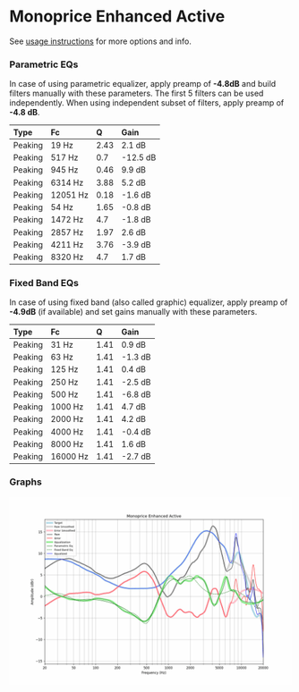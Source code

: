 # Monoprice Enhanced Active
See [usage instructions](https://github.com/jaakkopasanen/AutoEq#usage) for more options and info.

### Parametric EQs
In case of using parametric equalizer, apply preamp of **-4.8dB** and build filters manually
with these parameters. The first 5 filters can be used independently.
When using independent subset of filters, apply preamp of **-4.8 dB**.

| Type    | Fc       |    Q | Gain     |
|:--------|:---------|:-----|:---------|
| Peaking | 19 Hz    | 2.43 | 2.1 dB   |
| Peaking | 517 Hz   | 0.7  | -12.5 dB |
| Peaking | 945 Hz   | 0.46 | 9.9 dB   |
| Peaking | 6314 Hz  | 3.88 | 5.2 dB   |
| Peaking | 12051 Hz | 0.18 | -1.6 dB  |
| Peaking | 54 Hz    | 1.65 | -0.8 dB  |
| Peaking | 1472 Hz  | 4.7  | -1.8 dB  |
| Peaking | 2857 Hz  | 1.97 | 2.6 dB   |
| Peaking | 4211 Hz  | 3.76 | -3.9 dB  |
| Peaking | 8320 Hz  | 4.7  | 1.7 dB   |

### Fixed Band EQs
In case of using fixed band (also called graphic) equalizer, apply preamp of **-4.9dB**
(if available) and set gains manually with these parameters.

| Type    | Fc       |    Q | Gain    |
|:--------|:---------|:-----|:--------|
| Peaking | 31 Hz    | 1.41 | 0.9 dB  |
| Peaking | 63 Hz    | 1.41 | -1.3 dB |
| Peaking | 125 Hz   | 1.41 | 0.4 dB  |
| Peaking | 250 Hz   | 1.41 | -2.5 dB |
| Peaking | 500 Hz   | 1.41 | -6.8 dB |
| Peaking | 1000 Hz  | 1.41 | 4.7 dB  |
| Peaking | 2000 Hz  | 1.41 | 4.2 dB  |
| Peaking | 4000 Hz  | 1.41 | -0.4 dB |
| Peaking | 8000 Hz  | 1.41 | 1.6 dB  |
| Peaking | 16000 Hz | 1.41 | -2.7 dB |

### Graphs
![](./Monoprice%20Enhanced%20Active.png)